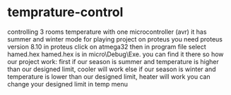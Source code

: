 # temprature-control
controlling 3 rooms temperature with one microcontroller (avr) it has summer and winter mode
for playing project on proteus you need proteus version 8.10
in proteus click on atmega32 then in program file select hamed.hex
hamed.hex is in micro\Debug\Exe. you can find it there
so how our project work:
first if our season is summer and temperature is higher than our designed limit, cooler will work
else if our season is winter and temperature is lower than our designed limit, heater will work
you can change your designed limit in temp menu
